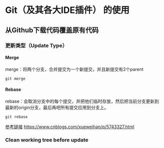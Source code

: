 # Git（及其各大IDE插件） 的使用

## 从Github下载代码覆盖原有代码

### 更新类型（Update Type）

#### Merge
merge：将两个分支，合并提交为一个新提交，并且新提交有2个parent

```
git merge
```

#### Rebase

rebase：会取消分支中的每个提交，并把他们临时存放，然后把当前分支更新到最新的origin分支，最后再吧所有提交应用到分支上。

```
git rebase
```

[参考链接](https://www.cnblogs.com/shuimuzhushui/p/9000253.html)
https://www.cnblogs.com/xueweihan/p/5743327.html

### Clean working tree before update